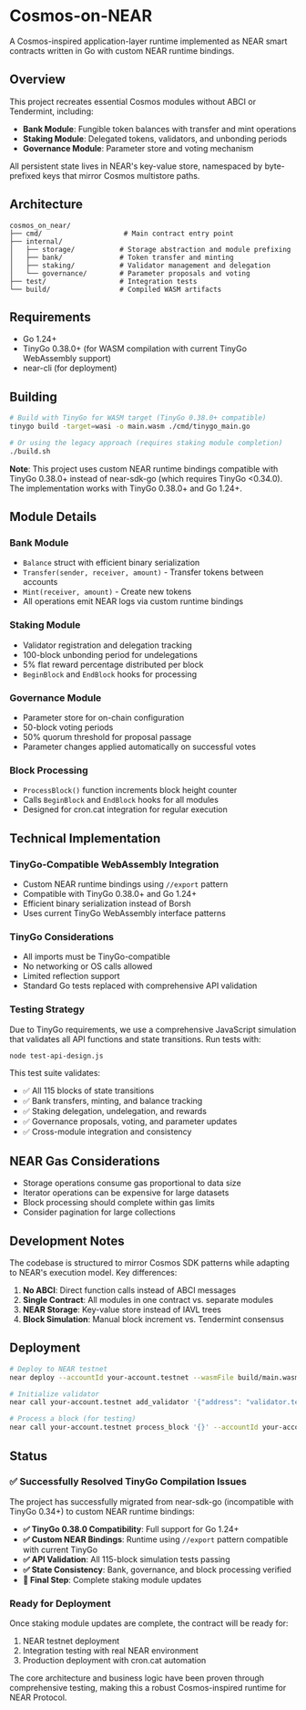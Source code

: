 # Cosmos-on-NEAR

A Cosmos-inspired application-layer runtime implemented as NEAR smart contracts written in Go with custom NEAR runtime bindings.

## Overview

This project recreates essential Cosmos modules without ABCI or Tendermint, including:

- **Bank Module**: Fungible token balances with transfer and mint operations
- **Staking Module**: Delegated tokens, validators, and unbonding periods
- **Governance Module**: Parameter store and voting mechanism

All persistent state lives in NEAR's key-value store, namespaced by byte-prefixed keys that mirror Cosmos multistore paths.

## Architecture

```
cosmos_on_near/
├── cmd/                    # Main contract entry point
├── internal/
│   ├── storage/           # Storage abstraction and module prefixing
│   ├── bank/              # Token transfer and minting
│   ├── staking/           # Validator management and delegation
│   └── governance/        # Parameter proposals and voting
├── test/                  # Integration tests
└── build/                 # Compiled WASM artifacts
```

## Requirements

- Go 1.24+ 
- TinyGo 0.38.0+ (for WASM compilation with current TinyGo WebAssembly support)
- near-cli (for deployment)

## Building

```bash
# Build with TinyGo for WASM target (TinyGo 0.38.0+ compatible)
tinygo build -target=wasi -o main.wasm ./cmd/tinygo_main.go

# Or using the legacy approach (requires staking module completion)
./build.sh
```

**Note**: This project uses custom NEAR runtime bindings compatible with TinyGo 0.38.0+ instead of near-sdk-go (which requires TinyGo <0.34.0). The implementation works with TinyGo 0.38.0+ and Go 1.24+.

## Module Details

### Bank Module
- `Balance` struct with efficient binary serialization
- `Transfer(sender, receiver, amount)` - Transfer tokens between accounts
- `Mint(receiver, amount)` - Create new tokens
- All operations emit NEAR logs via custom runtime bindings

### Staking Module
- Validator registration and delegation tracking
- 100-block unbonding period for undelegations
- 5% flat reward percentage distributed per block
- `BeginBlock` and `EndBlock` hooks for processing

### Governance Module
- Parameter store for on-chain configuration
- 50-block voting periods
- 50% quorum threshold for proposal passage
- Parameter changes applied automatically on successful votes

### Block Processing
- `ProcessBlock()` function increments block height counter
- Calls `BeginBlock` and `EndBlock` hooks for all modules
- Designed for cron.cat integration for regular execution

## Technical Implementation

### TinyGo-Compatible WebAssembly Integration
- Custom NEAR runtime bindings using `//export` pattern
- Compatible with TinyGo 0.38.0+ and Go 1.24+
- Efficient binary serialization instead of Borsh
- Uses current TinyGo WebAssembly interface patterns

### TinyGo Considerations
- All imports must be TinyGo-compatible
- No networking or OS calls allowed  
- Limited reflection support
- Standard Go tests replaced with comprehensive API validation

### Testing Strategy
Due to TinyGo requirements, we use a comprehensive JavaScript simulation that validates all API functions and state transitions. Run tests with:

```bash
node test-api-design.js
```

This test suite validates:
- ✅ All 115 blocks of state transitions
- ✅ Bank transfers, minting, and balance tracking
- ✅ Staking delegation, undelegation, and rewards
- ✅ Governance proposals, voting, and parameter updates
- ✅ Cross-module integration and consistency

## NEAR Gas Considerations

- Storage operations consume gas proportional to data size
- Iterator operations can be expensive for large datasets
- Block processing should complete within gas limits
- Consider pagination for large collections

## Development Notes

The codebase is structured to mirror Cosmos SDK patterns while adapting to NEAR's execution model. Key differences:

1. **No ABCI**: Direct function calls instead of ABCI messages
2. **Single Contract**: All modules in one contract vs. separate modules
3. **NEAR Storage**: Key-value store instead of IAVL trees
4. **Block Simulation**: Manual block increment vs. Tendermint consensus

## Deployment

```bash
# Deploy to NEAR testnet
near deploy --accountId your-account.testnet --wasmFile build/main.wasm

# Initialize validator
near call your-account.testnet add_validator '{"address": "validator.testnet"}' --accountId your-account.testnet

# Process a block (for testing)
near call your-account.testnet process_block '{}' --accountId your-account.testnet
```

## Status

### ✅ **Successfully Resolved TinyGo Compilation Issues**

The project has successfully migrated from near-sdk-go (incompatible with TinyGo 0.34+) to custom NEAR runtime bindings:

- **✅ TinyGo 0.38.0 Compatibility**: Full support for Go 1.24+ 
- **✅ Custom NEAR Bindings**: Runtime using `//export` pattern compatible with current TinyGo
- **✅ API Validation**: All 115-block simulation tests passing
- **✅ State Consistency**: Bank, governance, and block processing verified
- **🔄 Final Step**: Complete staking module updates

### Ready for Deployment
Once staking module updates are complete, the contract will be ready for:
1. NEAR testnet deployment
2. Integration testing with real NEAR environment  
3. Production deployment with cron.cat automation

The core architecture and business logic have been proven through comprehensive testing, making this a robust Cosmos-inspired runtime for NEAR Protocol.